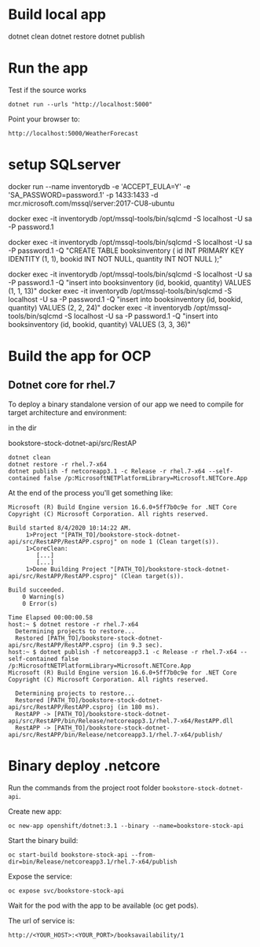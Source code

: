 # Build local app

dotnet clean
dotnet restore 
dotnet publish 

# Run the app

Test if the source works

```
dotnet run --urls "http://localhost:5000"
```

Point your browser to:

```
http://localhost:5000/WeatherForecast
```

# setup SQLserver

docker run --name inventorydb -e 'ACCEPT_EULA=Y' -e 'SA_PASSWORD=password.1' -p 1433:1433 -d mcr.microsoft.com/mssql/server:2017-CU8-ubuntu

docker exec -it inventorydb /opt/mssql-tools/bin/sqlcmd -S localhost -U sa -P password.1

docker exec -it inventorydb /opt/mssql-tools/bin/sqlcmd -S localhost -U sa -P password.1 -Q "CREATE TABLE booksinventory (     id INT PRIMARY KEY IDENTITY (1, 1),     bookid INT NOT NULL,    quantity INT NOT NULL    );"

docker exec -it inventorydb /opt/mssql-tools/bin/sqlcmd -S localhost -U sa -P password.1 -Q "insert into booksinventory (id, bookid, quantity) VALUES (1, 1, 13)"
docker exec -it inventorydb /opt/mssql-tools/bin/sqlcmd -S localhost -U sa -P password.1 -Q "insert into booksinventory (id, bookid, quantity) VALUES (2, 2, 24)"
docker exec -it inventorydb /opt/mssql-tools/bin/sqlcmd -S localhost -U sa -P password.1 -Q "insert into booksinventory (id, bookid, quantity) VALUES (3, 3, 36)"



# Build the app for OCP

## Dotnet core for rhel.7

To deploy a binary standalone version of our app we need to compile for target architecture and environment:

in the dir 

bookstore-stock-dotnet-api/src/RestAP

```
dotnet clean
dotnet restore -r rhel.7-x64
dotnet publish -f netcoreapp3.1 -c Release -r rhel.7-x64 --self-contained false /p:MicrosoftNETPlatformLibrary=Microsoft.NETCore.App
```

At the end of the process you'll get something like:

```
Microsoft (R) Build Engine version 16.6.0+5ff7b0c9e for .NET Core
Copyright (C) Microsoft Corporation. All rights reserved.

Build started 8/4/2020 10:14:22 AM.
     1>Project "[PATH_TO]/bookstore-stock-dotnet-api/src/RestAPP/RestAPP.csproj" on node 1 (Clean target(s)).
     1>CoreClean:
        [...]
        [...]        
     1>Done Building Project "[PATH_TO]/bookstore-stock-dotnet-api/src/RestAPP/RestAPP.csproj" (Clean target(s)).

Build succeeded.
    0 Warning(s)
    0 Error(s)

Time Elapsed 00:00:00.58
host:~ $ dotnet restore -r rhel.7-x64
  Determining projects to restore...
  Restored [PATH_TO]/bookstore-stock-dotnet-api/src/RestAPP/RestAPP.csproj (in 9.3 sec).
host:~ $ dotnet publish -f netcoreapp3.1 -c Release -r rhel.7-x64 --self-contained false /p:MicrosoftNETPlatformLibrary=Microsoft.NETCore.App
Microsoft (R) Build Engine version 16.6.0+5ff7b0c9e for .NET Core
Copyright (C) Microsoft Corporation. All rights reserved.

  Determining projects to restore...
  Restored [PATH_TO]/bookstore-stock-dotnet-api/src/RestAPP/RestAPP.csproj (in 180 ms).
  RestAPP -> [PATH_TO]/bookstore-stock-dotnet-api/src/RestAPP/bin/Release/netcoreapp3.1/rhel.7-x64/RestAPP.dll
  RestAPP -> [PATH_TO]/bookstore-stock-dotnet-api/src/RestAPP/bin/Release/netcoreapp3.1/rhel.7-x64/publish/
  ```

# Binary deploy .netcore

Run the commands from the  project root folder ```bookstore-stock-dotnet-api```.

Create new app:

```
oc new-app openshift/dotnet:3.1 --binary --name=bookstore-stock-api
```

Start the binary build:

```
oc start-build bookstore-stock-api --from-dir=bin/Release/netcoreapp3.1/rhel.7-x64/publish
```

Expose the service:

```
oc expose svc/bookstore-stock-api
```

Wait for the pod with the app to be available (oc get pods).

The url of service is:

```
http://<YOUR_HOST>:<YOUR_PORT>/booksavailability/1
```

